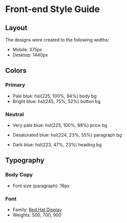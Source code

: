 # Front-end Style Guide

## Layout

The designs were created to the following widths:

- Mobile: 375px
- Desktop: 1440px

## Colors

### Primary

- Pale blue: hsl(225, 100%, 94%) body bg
- Bright blue: hsl(245, 75%, 52%) button bg

### Neutral

- Very pale blue: hsl(225, 100%, 98%) price bg

- Desaturated blue: hsl(224, 23%, 55%) paragraph bg

- Dark blue: hsl(223, 47%, 23%) heading bg

## Typography

### Body Copy

- Font size (paragraph): 16px

### Font

- Family: [Red Hat Display](https://fonts.google.com/specimen/Red+Hat+Display)
- Weights: 500, 700, 900
